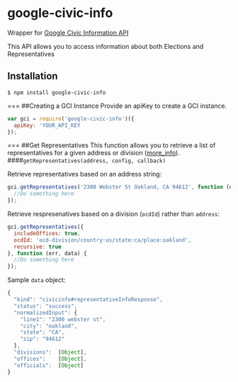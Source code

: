 google-civic-info
======

Wrapper for [Google Civic Information API](https://developers.google.com/civic-information/)

This API allows you to access information about both Elections and Representatives

## Installation
```
$ npm install google-civic-info
```
===
##Creating a GCI Instance
Provide an apiKey to create a GCI instance.
```javascript
var gci = require('google-civic-info')({
  apiKey: 'YOUR_API_KEY
});
```
===
##Get Representatives
This function allows you to retrieve a list of representatives for a given
address or division ([more_info](https://developers.google.com/civic-information/docs/v1/representatives/representativeInfoQuery)).
####```getRepresentatives(address, config, callback)```

Retrieve representatives based on an address string:
```javascript
gci.getRepresentatives('2300 Webster St Oakland, CA 94612', function (err, data) {
  //Do something here
});
```

Retrieve respresenatives based on a division (```ocdId```) rather than ```address```:
```javascript
gci.getRepresentatives({
  includeOffices: true,
  ocdId: 'ocd-division/country:us/state:ca/place:oakland',
  recursive: true
}, function (err, data) {
  //Do something here
});
```



Sample ```data``` object:
```javascript
{
  "kind": "civicinfo#representativeInfoResponse",
  "status": "success",
  "normalizedInput": {
    "line1": "2300 webster st",
    "city": "oakland",
    "state": "CA",
    "zip": "94612"
  },
  "divisions":  [Object],
  "offices":    [Object],
  "officials":  [Object]
}
```
